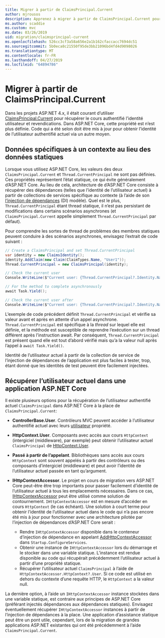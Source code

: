 ```yaml
---
title: Migrer à partir de ClaimsPrincipal.Current
author: mjrousos
description: Apprenez à migrer à partir de ClaimsPrincipal.Current pour récupérer les identités et les revendications dans ASP.NET Core de l’utilisateur authentifié actuel.
ms.author: scaddie
ms.custom: mvc
ms.date: 03/26/2019
uid: migration/claimsprincipal-current
ms.openlocfilehash: 526cc3cf3a58a656e2a1b162cfaccacc7694dc51
ms.sourcegitcommit: 5b0eca8c21550f95de3bb21096bd4fd4d9098026
ms.translationtype: MT
ms.contentlocale: fr-FR
ms.lasthandoff: 04/27/2019
ms.locfileid: "64894786"
---
```

# <a name="migrate-from-claimsprincipalcurrent"></a>Migrer à partir de ClaimsPrincipal.Current

Dans les projets ASP.NET 4.x, il était courant d’utiliser [ClaimsPrincipal.Current](/dotnet/api/system.security.claims.claimsprincipal.current) pour récupérer le cours authentifié l’identité utilisateur et revendications. Dans ASP.NET Core, cette propriété est n’est plus définie. Code qui a été selon doit être mis à jour pour obtenir l’identité de l’utilisateur authentifié actuel via un autre moyen.

## <a name="context-specific-data-instead-of-static-data"></a>Données spécifiques à un contexte au lieu des données statiques

Lorsque vous utilisez ASP.NET Core, les valeurs des deux `ClaimsPrincipal.Current` et `Thread.CurrentPrincipal` ne sont pas définies. Ces propriétés représentent l’état statique, ce qui évite généralement d’ASP.NET Core. Au lieu de cela, architecture de d’ASP.NET Core consiste à récupérer des dépendances (telles que l’identité de l’utilisateur actuel) à partir de collections de services spécifique au contexte (à l’aide de son [l’injection de dépendances](xref:fundamentals/dependency-injection) (DI) modèle). Quel est le plus, `Thread.CurrentPrincipal` étant thread statique, il n’est pas persistant de modifications dans certains scénarios asynchrones (et `ClaimsPrincipal.Current` appelle simplement `Thread.CurrentPrincipal` par défaut).

Pour comprendre les sortes de thread de problèmes des membres statiques peuvent conduire à des scénarios asynchrones, envisagez l’extrait de code suivant :

```csharp
// Create a ClaimsPrincipal and set Thread.CurrentPrincipal
var identity = new ClaimsIdentity();
identity.AddClaim(new Claim(ClaimTypes.Name, "User1"));
Thread.CurrentPrincipal = new ClaimsPrincipal(identity);

// Check the current user
Console.WriteLine($"Current user: {Thread.CurrentPrincipal?.Identity.Name}");

// For the method to complete asynchronously
await Task.Yield();

// Check the current user after
Console.WriteLine($"Current user: {Thread.CurrentPrincipal?.Identity.Name}");
```

L’exemple de code précédent définit `Thread.CurrentPrincipal` et vérifie sa valeur avant et après en attente d’un appel asynchrone. `Thread.CurrentPrincipal` est spécifique à la *thread* sur lequel elle est définie, et la méthode est susceptible de reprendre l’exécution sur un thread différent après l’instruction await. Par conséquent, `Thread.CurrentPrincipal` est présent quand elle est tout d’abord vérifié mais qu’a la valeur null après l’appel à `await Task.Yield()`.

Identité de l’utilisateur actuel à partir de la collection de service de l’injection de dépendances de l’application est plus faciles à tester, trop, étant donné que les identités de test peuvent être facilement injectées.

## <a name="retrieve-the-current-user-in-an-aspnet-core-app"></a>Récupérer l’utilisateur actuel dans une application ASP.NET Core

Il existe plusieurs options pour la récupération de l’utilisateur authentifié actuel `ClaimsPrincipal` dans ASP.NET Core à la place de `ClaimsPrincipal.Current`:

* **ControllerBase.User**. Contrôleurs MVC peuvent accéder à l’utilisateur authentifié actuel avec leurs [utilisateur](/dotnet/api/microsoft.aspnetcore.mvc.controllerbase.user) propriété.
* **HttpContext.User**. Composants avec accès aux cours `HttpContext` (intergiciel (middleware), par exemple) peut obtenir l’utilisateur actuel `ClaimsPrincipal` de [HttpContext.User](/dotnet/api/microsoft.aspnetcore.http.httpcontext.user).
* **Passé à partir de l’appelant**. Bibliothèques sans accès aux cours `HttpContext` sont souvent appelés à partir des contrôleurs ou des composants d’intergiciel (middleware) et peut avoir l’identité de l’utilisateur actuel passée en tant qu’argument.
* **IHttpContextAccessor**. Le projet en cours de migration vers ASP.NET Core peut-être être trop importants pour passer facilement d’identité de l’utilisateur actuel à tous les emplacements nécessaires. Dans ce cas, [IHttpContextAccessor](/dotnet/api/microsoft.aspnetcore.http.ihttpcontextaccessor) peut être utilisé comme solution de contournement. `IHttpContextAccessor` est en mesure d’accéder en cours `HttpContext` (le cas échéant). Une solution à court terme pour obtenir l’identité de l’utilisateur actuel dans le code qui n’a pas encore été mis à jour pour fonctionner avec une architecture pilotée par l’injection de dépendances d’ASP.NET Core serait :

  * Rendre `IHttpContextAccessor` disponible dans le conteneur d’injection de dépendance en appelant [AddHttpContextAccessor](https://github.com/aspnet/Hosting/issues/793) dans `Startup.ConfigureServices`.
  * Obtenir une instance de `IHttpContextAccessor` lors du démarrage et le stocker dans une variable statique. L’instance est rendue disponible au code qui récupérait précédemment l’utilisateur actuel à partir d’une propriété statique.
  * Récupérer l’utilisateur actuel `ClaimsPrincipal` à l’aide de `HttpContextAccessor.HttpContext?.User`. Si ce code est utilisé en dehors du contexte d’une requête HTTP, le `HttpContext` a la valeur null.

La dernière option, à l’aide un `IHttpContextAccessor` instance stockées dans une variable statique, est contraire aux principes de ASP.NET Core (préférant injectés dépendances aux dépendances statiques). Envisagez éventuellement récupérer `IHttpContextAccessor` instances à partir de l’injection de dépendances à la place. Une application d’assistance statique peut être un pont utile, cependant, lors de la migration de grandes applications ASP.NET existantes qui ont été précédemment à l’aide `ClaimsPrincipal.Current`.
